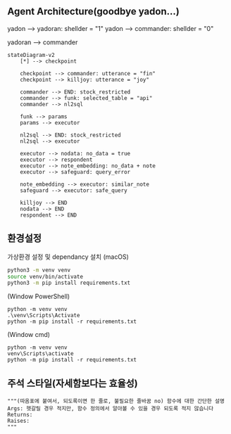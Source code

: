 ## Agent Architecture(goodbye yadon...)
yadon --> yadoran: shellder = "1"
yadon --> commander: shellder = "0"

yadoran --> commander

```mermaid
stateDiagram-v2
    [*] --> checkpoint

    checkpoint --> commander: utterance = "fin"
    checkpoint --> killjoy: utterance = "joy"
    
    commander --> END: stock_restricted
    commander --> funk: selected_table = "api"
    commander --> nl2sql
    
    funk --> params
    params --> executor
    
    nl2sql --> END: stock_restricted
    nl2sql --> executor
    
    executor --> nodata: no_data = true
    executor --> respondent
    executor --> note_embedding: no_data + note
    executor --> safeguard: query_error

    note_embedding --> executor: similar_note
    safeguard --> executor: safe_query
    
    killjoy --> END
    nodata --> END
    respondent --> END
```



## 환경설정
가상환경 설정 및 dependancy 설치 
(macOS)  
```bash
python3 -m venv venv
source venv/bin/activate
python3 -m pip install requirements.txt
```

(Window PowerShell)  
```
python -m venv venv
.\venv\Scripts\Activate
python -m pip install -r requirements.txt
```

(Window cmd)  
```
python -m venv venv
venv\Scripts\activate
python -m pip install -r requirements.txt
```

## 주석 스타일(자세함보다는 효율성)
    """(따옴표에 붙여서, 되도록이면 한 줄로, 불필요한 줄바꿈 no) 함수에 대한 간단한 설명
    Args: 헷갈릴 경우 적지만, 함수 정의에서 알아볼 수 있을 경우 되도록 적지 않습니다
    Returns:
    Raises:
    """